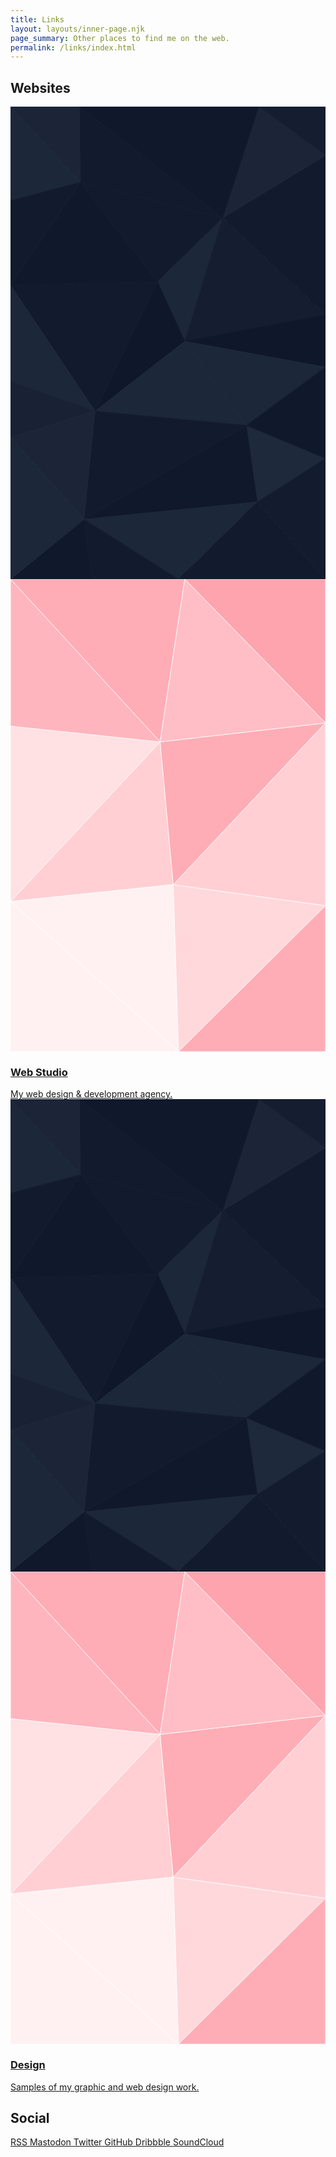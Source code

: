 ```yaml
---
title: Links
layout: layouts/inner-page.njk
page_summary: Other places to find me on the web.
permalink: /links/index.html
---
```


## Websites

<div class="grid grid-cols-1 md:grid-cols-2 gap-8">
<a href="https://www.ds-design.xyz/" target="_blank" class="!no-underline !text-inherit">
<article
    class="p-8 rounded-md bg-zinc-100 dark:bg-slate-900 hover:cursor-pointer group relative"
>
    <div
        class="absolute rounded-md inset-0 w-full h-full overflow-hidden transition-all duration-300 opacity-0 group-hover:opacity-80"
    >
        <div class="hidden dark:block h-full">
            <svg id="visual" viewBox="0 0 600 900" preserveAspectRatio="xMinYMin slice" width="100%" height="100%" xmlns="http://www.w3.org/2000/svg" xmlns:xlink="http://www.w3.org/1999/xlink" version="1.1"><g stroke-width="1" stroke-linejoin="bevel"><path d="M332 447L404 212L280 333Z" fill="#1c2739" stroke="#1c2739"></path><path d="M332 447L600 396L404 212Z" fill="#151e30" stroke="#151e30"></path><path d="M332 447L600 496L600 396Z" fill="#0f172a" stroke="#0f172a"></path><path d="M332 447L449 607L600 496Z" fill="#1c2739" stroke="#1c2739"></path><path d="M600 396L600 93L404 212Z" fill="#121b2d" stroke="#121b2d"></path><path d="M404 212L133 144L280 333Z" fill="#121b2d" stroke="#121b2d"></path><path d="M280 333L161 580L332 447Z" fill="#0f172a" stroke="#0f172a"></path><path d="M131 0L133 144L404 212Z" fill="#121b2d" stroke="#121b2d"></path><path d="M0 340L161 580L280 333Z" fill="#121b2d" stroke="#121b2d"></path><path d="M332 447L161 580L449 607Z" fill="#1c2739" stroke="#1c2739"></path><path d="M600 93L473 0L404 212Z" fill="#1b2537" stroke="#1b2537"></path><path d="M470 753L600 670L449 607Z" fill="#1e293b" stroke="#1e293b"></path><path d="M449 607L600 670L600 496Z" fill="#10192c" stroke="#10192c"></path><path d="M600 93L600 0L473 0Z" fill="#151e30" stroke="#151e30"></path><path d="M133 144L0 340L280 333Z" fill="#10192c" stroke="#10192c"></path><path d="M140 786L470 753L449 607Z" fill="#10192c" stroke="#10192c"></path><path d="M0 0L0 179L133 144Z" fill="#1c2739" stroke="#1c2739"></path><path d="M133 144L0 179L0 340Z" fill="#121b2d" stroke="#121b2d"></path><path d="M473 0L131 0L404 212Z" fill="#10192c" stroke="#10192c"></path><path d="M0 340L0 523L161 580Z" fill="#1c2739" stroke="#1c2739"></path><path d="M161 580L140 786L449 607Z" fill="#121b2d" stroke="#121b2d"></path><path d="M0 523L0 630L161 580Z" fill="#182234" stroke="#182234"></path><path d="M0 630L140 786L161 580Z" fill="#1b2537" stroke="#1b2537"></path><path d="M131 0L0 0L133 144Z" fill="#1b2537" stroke="#1b2537"></path><path d="M140 786L320 900L470 753Z" fill="#1c2739" stroke="#1c2739"></path><path d="M470 753L600 900L600 670Z" fill="#131c2f" stroke="#131c2f"></path><path d="M320 900L600 900L470 753Z" fill="#121b2d" stroke="#121b2d"></path><path d="M0 900L155 900L140 786Z" fill="#10192c" stroke="#10192c"></path><path d="M140 786L155 900L320 900Z" fill="#121b2d" stroke="#121b2d"></path><path d="M0 630L0 900L140 786Z" fill="#1c2739" stroke="#1c2739"></path></g></svg>
        </div>
        <div class="block opacity-40 dark:hidden h-full">
            <svg id="visual" viewBox="0 0 600 900" preserveAspectRatio="xMinYMin slice" width="100%" height="100%" xmlns="http://www.w3.org/2000/svg" xmlns:xlink="http://www.w3.org/1999/xlink" version="1.1"><g stroke-width="1" stroke-linejoin="bevel"><path d="M310 582L285 310L0 614Z" fill="#ffcfd4" stroke="#FFFFFF"></path><path d="M285 310L0 280L0 614Z" fill="#ffe0e3" stroke="#FFFFFF"></path><path d="M0 614L320 900L310 582Z" fill="#fff1f2" stroke="#FFFFFF"></path><path d="M0 900L320 900L0 614Z" fill="#fff1f2" stroke="#FFFFFF"></path><path d="M285 310L0 0L0 280Z" fill="#feb5be" stroke="#FFFFFF"></path><path d="M320 900L600 622L310 582Z" fill="#ffd8db" stroke="#FFFFFF"></path><path d="M310 582L600 274L285 310Z" fill="#feadb6" stroke="#FFFFFF"></path><path d="M285 310L332 0L0 0Z" fill="#feadb6" stroke="#FFFFFF"></path><path d="M600 622L600 274L310 582Z" fill="#ffcfd4" stroke="#FFFFFF"></path><path d="M600 274L332 0L285 310Z" fill="#ffbec5" stroke="#FFFFFF"></path><path d="M320 900L600 900L600 622Z" fill="#feadb6" stroke="#FFFFFF"></path><path d="M600 274L600 0L332 0Z" fill="#fda4af" stroke="#FFFFFF"></path></g></svg>
        </div>
    </div>
    <div class="relative transition-all duration-200"
    >
        <h3
            class="font-header font-bold text-3xl mb-2 group-hover:text-rose-600 dark:group-hover:text-rose-400 transition-colors"
        >
            Web Studio
        </h3>
        <div class="italic mb-0 pr-8 leading-tight">My web design & development agency.</div>
        <i
            class="fa-solid fa-chevron-right group-hover:text-rose-600 dark:group-hover:text-rose-400 absolute right-0 top-1/2 transition-all duration-200"
        ></i>
    </div>
</article>
</a>
<a href="https://www.danielsaunders.xyz/" target="_blank" class="!no-underline !text-inherit">
<article
    class="p-8 rounded-md bg-zinc-100 dark:bg-slate-900 hover:cursor-pointer group relative"
>
    <div
        class="absolute rounded-md inset-0 w-full h-full overflow-hidden transition-all duration-300 opacity-0 group-hover:opacity-80"
    >
        <div class="hidden dark:block h-full">
            <svg id="visual" viewBox="0 0 600 900" preserveAspectRatio="xMinYMin slice" width="100%" height="100%" xmlns="http://www.w3.org/2000/svg" xmlns:xlink="http://www.w3.org/1999/xlink" version="1.1"><g stroke-width="1" stroke-linejoin="bevel"><path d="M332 447L404 212L280 333Z" fill="#1c2739" stroke="#1c2739"></path><path d="M332 447L600 396L404 212Z" fill="#151e30" stroke="#151e30"></path><path d="M332 447L600 496L600 396Z" fill="#0f172a" stroke="#0f172a"></path><path d="M332 447L449 607L600 496Z" fill="#1c2739" stroke="#1c2739"></path><path d="M600 396L600 93L404 212Z" fill="#121b2d" stroke="#121b2d"></path><path d="M404 212L133 144L280 333Z" fill="#121b2d" stroke="#121b2d"></path><path d="M280 333L161 580L332 447Z" fill="#0f172a" stroke="#0f172a"></path><path d="M131 0L133 144L404 212Z" fill="#121b2d" stroke="#121b2d"></path><path d="M0 340L161 580L280 333Z" fill="#121b2d" stroke="#121b2d"></path><path d="M332 447L161 580L449 607Z" fill="#1c2739" stroke="#1c2739"></path><path d="M600 93L473 0L404 212Z" fill="#1b2537" stroke="#1b2537"></path><path d="M470 753L600 670L449 607Z" fill="#1e293b" stroke="#1e293b"></path><path d="M449 607L600 670L600 496Z" fill="#10192c" stroke="#10192c"></path><path d="M600 93L600 0L473 0Z" fill="#151e30" stroke="#151e30"></path><path d="M133 144L0 340L280 333Z" fill="#10192c" stroke="#10192c"></path><path d="M140 786L470 753L449 607Z" fill="#10192c" stroke="#10192c"></path><path d="M0 0L0 179L133 144Z" fill="#1c2739" stroke="#1c2739"></path><path d="M133 144L0 179L0 340Z" fill="#121b2d" stroke="#121b2d"></path><path d="M473 0L131 0L404 212Z" fill="#10192c" stroke="#10192c"></path><path d="M0 340L0 523L161 580Z" fill="#1c2739" stroke="#1c2739"></path><path d="M161 580L140 786L449 607Z" fill="#121b2d" stroke="#121b2d"></path><path d="M0 523L0 630L161 580Z" fill="#182234" stroke="#182234"></path><path d="M0 630L140 786L161 580Z" fill="#1b2537" stroke="#1b2537"></path><path d="M131 0L0 0L133 144Z" fill="#1b2537" stroke="#1b2537"></path><path d="M140 786L320 900L470 753Z" fill="#1c2739" stroke="#1c2739"></path><path d="M470 753L600 900L600 670Z" fill="#131c2f" stroke="#131c2f"></path><path d="M320 900L600 900L470 753Z" fill="#121b2d" stroke="#121b2d"></path><path d="M0 900L155 900L140 786Z" fill="#10192c" stroke="#10192c"></path><path d="M140 786L155 900L320 900Z" fill="#121b2d" stroke="#121b2d"></path><path d="M0 630L0 900L140 786Z" fill="#1c2739" stroke="#1c2739"></path></g></svg>
        </div>
        <div class="block opacity-40 dark:hidden h-full">
            <svg id="visual" viewBox="0 0 600 900" preserveAspectRatio="xMinYMin slice" width="100%" height="100%" xmlns="http://www.w3.org/2000/svg" xmlns:xlink="http://www.w3.org/1999/xlink" version="1.1"><g stroke-width="1" stroke-linejoin="bevel"><path d="M310 582L285 310L0 614Z" fill="#ffcfd4" stroke="#FFFFFF"></path><path d="M285 310L0 280L0 614Z" fill="#ffe0e3" stroke="#FFFFFF"></path><path d="M0 614L320 900L310 582Z" fill="#fff1f2" stroke="#FFFFFF"></path><path d="M0 900L320 900L0 614Z" fill="#fff1f2" stroke="#FFFFFF"></path><path d="M285 310L0 0L0 280Z" fill="#feb5be" stroke="#FFFFFF"></path><path d="M320 900L600 622L310 582Z" fill="#ffd8db" stroke="#FFFFFF"></path><path d="M310 582L600 274L285 310Z" fill="#feadb6" stroke="#FFFFFF"></path><path d="M285 310L332 0L0 0Z" fill="#feadb6" stroke="#FFFFFF"></path><path d="M600 622L600 274L310 582Z" fill="#ffcfd4" stroke="#FFFFFF"></path><path d="M600 274L332 0L285 310Z" fill="#ffbec5" stroke="#FFFFFF"></path><path d="M320 900L600 900L600 622Z" fill="#feadb6" stroke="#FFFFFF"></path><path d="M600 274L600 0L332 0Z" fill="#fda4af" stroke="#FFFFFF"></path></g></svg>
        </div>
    </div>
    <div class="relative transition-all duration-200"
    >
        <h3
            class="font-header font-bold text-3xl mb-2 group-hover:text-rose-600 dark:group-hover:text-rose-400 transition-colors"
        >
            Design
        </h3>
        <div class="italic mb-0 pr-8 leading-tight">Samples of my graphic and web design work.</div>
        <i
            class="fa-solid fa-chevron-right group-hover:text-rose-600 dark:group-hover:text-rose-400 absolute right-0 top-1/2 transition-all duration-200"
        ></i>
    </div>
</article>
</a>
</div>

## Social

<div class="grid grid-cols-2 sm:grid-cols-3 lg:grid-cols-4 gap-10">
    <a
        href="{{ site.socialLinks.rss }}"
        class="flex flex-col items-center p-4 rounded-md border !no-underline !text-inherit border-zinc-200 dark:border-slate-600 hover:bg-zinc-100 dark:hover:bg-slate-900 hover:!text-rose-600 dark:hover:!text-rose-400"
        target="_blank"
    >
        <i
        class="fa-solid fa-rss text-3xl"
    ></i>
        <span>RSS</span>
    </a>
    <a
        rel="me"
        href="{{ site.socialLinks.mastodon }}"
        class="flex flex-col items-center p-4 rounded-md border !no-underline !text-inherit border-zinc-200 dark:border-slate-600 hover:bg-zinc-100 dark:hover:bg-slate-900 hover:!text-rose-600 dark:hover:!text-rose-400"
        target="_blank"
    >
            <i
        class="fa-brands fa-mastodon text-3xl"
    ></i>
        <span>Mastodon</span>
    </a>
    <a
        rel="me"
        href="{{ site.socialLinks.twitter }}"
        class="flex flex-col items-center p-4 rounded-md border !no-underline !text-inherit border-zinc-200 dark:border-slate-600 hover:bg-zinc-100 dark:hover:bg-slate-900 hover:!text-rose-600 dark:hover:!text-rose-400"
        target="_blank"
    >
        <i
        class="fa-brands fa-twitter text-3xl"
    ></i>
        <span>Twitter</span>
    </a>
    <a
        rel="me"
        href="{{ site.socialLinks.github }}"
        class="flex flex-col items-center p-4 rounded-md border !no-underline !text-inherit border-zinc-200 dark:border-slate-600 hover:bg-zinc-100 dark:hover:bg-slate-900 hover:!text-rose-600 dark:hover:!text-rose-400"
        target="_blank"
    >
        <i
        class="fa-brands fa-github text-3xl"
    ></i>
        <span>GitHub</span>
    </a>
    <a
        href="{{ site.socialLinks.dribbble }}"
        class="flex flex-col items-center p-4 rounded-md border !no-underline !text-inherit border-zinc-200 dark:border-slate-600 hover:bg-zinc-100 dark:hover:bg-slate-900 hover:!text-rose-600 dark:hover:!text-rose-400"
        target="_blank"
    >
    <i
        class="fa-brands fa-dribbble text-3xl"
    ></i>
        <span>Dribbble</span>
    </a>
    <a
        href="{{ site.socialLinks.soundcloud }}"
        class="flex flex-col items-center p-4 rounded-md border !no-underline !text-inherit border-zinc-200 dark:border-slate-600 hover:bg-zinc-100 dark:hover:bg-slate-900 hover:!text-rose-600 dark:hover:!text-rose-400"
        target="_blank"
    >
        <i
        class="fa-brands fa-soundcloud text-3xl"
    ></i>
        <span>SoundCloud</span>
    </a>
</div>
